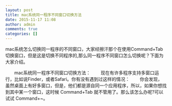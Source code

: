 ```yaml
---
layout: post
title: mac系统同一程序不同窗口切换方法
date: 2015-11-17 11:08
author: admin
comments: true
categories: []
---
```

mac系统怎么切换同一程序的不同窗口，大家经擦汗那个在使用Command+Tab切换窗口，但是这是切换不同程序的,那么同一程序不同窗口怎么切换呢？下面为大家介绍。
 
　　mac系统同一程序不同窗口切换方法：
　　现在有许多程序支持多窗口运行，比如说Finder，或者Safari。你有没有遇到过这样的情况：
　　你会发现，虽然桌面上有好多窗口，但是，他们都是源自同一个应用程序，所以，如果你想找到其中某一个窗口，这时候 Command+Tab 就不管用了。那么该怎么办呢?可以试试 Command+~。
